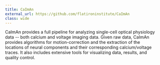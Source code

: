 ```yaml
---
title: CaImAn
external_url: https://github.com/flatironinstitute/CaImAn
class: wide
---
```

CaImAn provides a full pipeline for analyzing single-cell optical physiology data -- both calcium and voltage imaging data. Given raw data, CaImAn provides algorithms for motion-correction and the extraction of the locations of neural components and their corresponding calcium/voltage traces. It also includes extensive tools for visualizing data, results, and quality control. 
